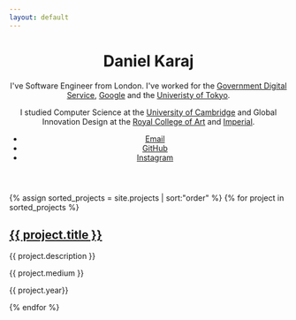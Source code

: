```yaml
---
layout: default
---
```


<header>
  <h1>Daniel Karaj</h1>
  <p>I've Software Engineer from London. I've worked for the <a href="//gov.uk/government/organisations/government-digital-service" target="_blank">Government Digital Service</a>, <a href="//www.google.com" target="_blank">Google</a> and the <a href="//www.designlab.ac/" target="_blank">Univeristy of Tokyo</a>.</p>
  <p>I studied Computer Science at the <a href="//www.cl.cam.ac.uk/" target="_blank">University of Cambridge</a> and Global Innovation Design at the <a href="//www.rca.ac.uk" target="_blank">Royal College of Art</a> and <a href="//www.imperial.ac.uk" target="_blank">Imperial</a>.</p>
  <ul>
    <li><a href="mailto:contact@karaj.uk">Email</a></li>
    <li><a href="//github.com/dnkrj" target="_blank">GitHub</a></li>
    <li><a href="//instagr.am/dnkrj" target="_blank">Instagram</a></li>
  </ul>
</header>

{% assign sorted_projects = site.projects | sort:"order" %}
{% for project in sorted_projects %}
  <section data-href="{{ project.url }}">
    <h2><a href="{{ project.url }}">{{ project.title }}</a></h2>
    <p>{{ project.description }}</p>
    <p>{{ project.medium }}</p>
    <p>{{ project.year}} </p>
  </section>
{% endfor %}
